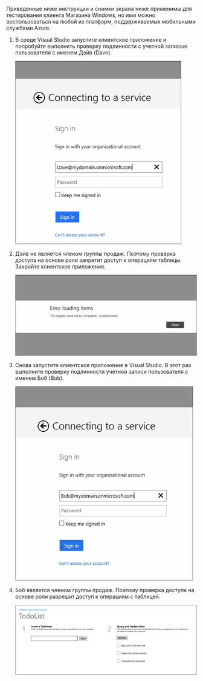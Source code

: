 ﻿
Приведенные ниже инструкции и снимки экрана ниже применимы для тестирования клиента Магазина Windows, но ими можно воспользоваться на любой из платформ, поддерживаемых мобильными службами Azure. 

1. В среде Visual Studio запустите клиентское приложение и попробуйте выполнить проверку подлинности с учетной записью пользователя с именем Дэйв (Dave). 

    ![](./media/mobile-services-aad-rbac-test-app/dave-login.png)

2. Дэйв не является членом группы продаж. Поэтому проверка доступа на основе роли запретит доступ к операциям таблицы. Закройте клиентское приложение.

    ![](./media/mobile-services-aad-rbac-test-app/unauthorized.png)

3. Снова запустите клиентское приложение в Visual Studio. В этот раз выполните проверку подлинности учетной записи пользователя с именем Боб (Bob).

    ![](./media/mobile-services-aad-rbac-test-app/bob-login.png)

4. Боб является членом группы продаж. Поэтому проверка доступа на основе роли разрешит доступ к операциям с таблицей.

    ![](./media/mobile-services-aad-rbac-test-app/success.png)



